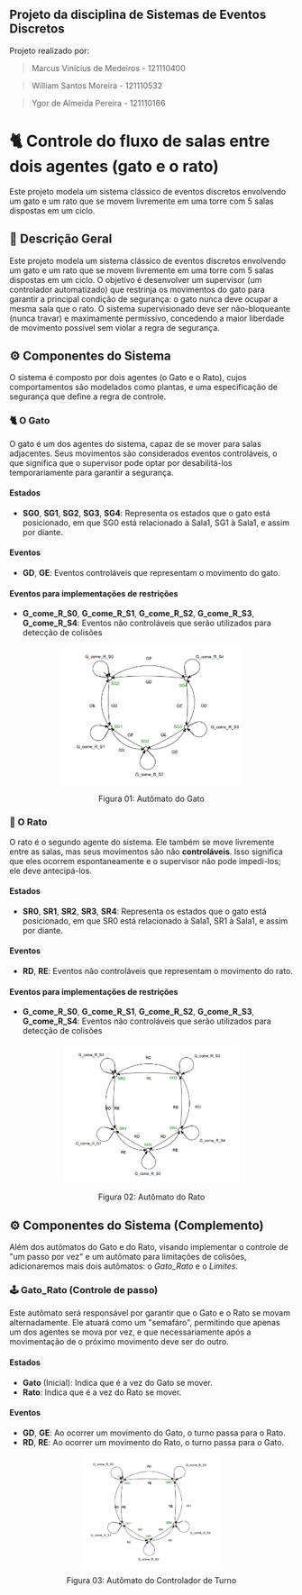 ## Projeto da disciplina de Sistemas de Eventos Discretos 
Projeto realizado por: 
> Marcus Vinícius de Medeiros - 121110400

> William Santos Moreira - 121110532

> Ygor de Almeida Pereira - 121110166


# 🐈 Controle do fluxo de salas entre dois agentes (gato e o rato)
Este projeto modela um sistema clássico de eventos discretos envolvendo um gato e um rato que se movem livremente em uma torre com 5 salas dispostas em um ciclo. 

## 🔎 Descrição Geral
Este projeto modela um sistema clássico de eventos discretos envolvendo um gato e um rato que se movem livremente em uma torre com 5 salas dispostas em um ciclo. O objetivo é desenvolver um supervisor (um controlador automatizado) que restrinja os movimentos do gato para garantir a principal condição de segurança: o gato nunca deve ocupar a mesma sala que o rato. O sistema supervisionado deve ser não-bloqueante (nunca travar) e maximamente permissivo, concedendo a maior liberdade de movimento possível sem violar a regra de segurança.

## ⚙️ Componentes do Sistema
O sistema é composto por dois agentes (o Gato e o Rato), cujos comportamentos são modelados como plantas, e uma especificação de segurança que define a regra de controle.

### 🐈 O Gato
O gato é um dos agentes do sistema, capaz de se mover para salas adjacentes. Seus movimentos são considerados eventos controláveis, o que significa que o supervisor pode optar por desabilitá-los temporariamente para garantir a segurança.

#### Estados
- **SG0**, **SG1**, **SG2**, **SG3**, **SG4**: Representa os estados que o gato está posicionado, em que SG0 está relacionado à Sala1, SG1 à Sala1, e assim por diante.

#### Eventos
- **GD**, **GE**: Eventos controláveis que representam o movimento do gato.

#### Eventos para implementações de restrições
- **G_come_R_S0**, **G_come_R_S1**, **G_come_R_S2**, **G_come_R_S3**, **G_come_R_S4**: Eventos não controláveis que serão utilizados para detecção de colisões 

<p align="center">
<img src= "img/GATO.png" height="250" align="center">
</p>
<p align="center"> Figura 01: Autômato do Gato</p>

### 🐁 O Rato
O rato é o segundo agente do sistema. Ele também se move livremente entre as salas, mas seus movimentos são não **controláveis**. Isso significa que eles ocorrem espontaneamente e o supervisor não pode impedi-los; ele deve antecipá-los.

#### Estados
- **SR0**, **SR1**, **SR2**, **SR3**, **SR4**: Representa os estados que o gato está posicionado, em que SR0 está relacionado à Sala1, SR1 à Sala1, e assim por diante.

#### Eventos 
- **RD**, **RE**: Eventos não controláveis que representam o movimento do rato.

#### Eventos para implementações de restrições
- **G_come_R_S0**, **G_come_R_S1**, **G_come_R_S2**, **G_come_R_S3**, **G_come_R_S4**: Eventos não controláveis que serão utilizados para detecção de colisões 

<p align="center">
<img src= "img/RATO.png" height="250" align="center">
</p>
<p align="center"> Figura 02: Autômato do Rato</p>

## ⚙️ Componentes do Sistema (Complemento)
Além dos autômatos do Gato e do Rato, visando implementar o controle de "um passo por vez" e um autômato para limitações de colisões, adicionaremos mais dois autômatos: o *Gato_Rato* e o *Limites*.

### 🕹️ Gato_Rato (Controle de passo)
Este autômato será responsável por garantir que o Gato e o Rato se movam alternadamente. Ele atuará como um "semafáro", permitindo que apenas um dos agentes se mova por vez, e que necessariamente após a movimentação de o próximo movimento deve ser do outro.

#### Estados
- **Gato** (Inicial): Indica que é a vez do Gato se mover.
- **Rato**: Indica que é a vez do Rato se mover.

#### Eventos
- **GD**, **GE**: Ao ocorrer um movimento do Gato, o turno passa para o Rato.
- **RD**, **RE**: Ao ocorrer um movimento do Rato, o turno passa para o Gato.

<p align="center">
<img src= "img/GATO_RATO.png" height="200" align="center">
</p>
<p align="center"> Figura 03: Autômato do Controlador de Turno</p>
